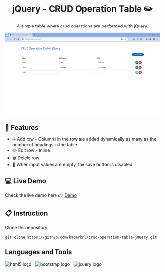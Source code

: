 # <h1 align="center">jQuery - CRUD Operation Table ✏️</h1> 

<p align="center">A simple table where crud operations are performed with jQuery.</p>

<img align="center" src="./images/table.png" alt="CRUD Operation Table with jQuery" title="CRUD Operation Table" />

## 💎 Features

<ul>
  <li>➕ Add row - Columns in the row are added dynamically as many as the number of headings in the table</li>
  <li>✏️ Edit row - Inline</li>
  <li>🗑 Delete row</li>
  <li>📌 When input values are empty, the save button is disabled</li>
</ul>

## 💻 Live Demo

Check the live demo here 👉 [Demo](https://crud-operation-table-kaderbrl.vercel.app/) 

## 📋 Instruction

Clone this repository.

```shell
git clone https://github.com/kaderbrl/crud-operation-table-jQuery.git
```

## Languages and Tools

<div align="left">
  <img src="https://cdn.jsdelivr.net/gh/devicons/devicon/icons/html5/html5-original.svg" height="30" alt="html5 logo"  />
  <img width="5" />
  <img src="https://cdn.jsdelivr.net/gh/devicons/devicon/icons/bootstrap/bootstrap-original.svg" height="35" alt="bootstrap logo"  />
  <img width="5" />
  <img src="https://cdn.jsdelivr.net/gh/devicons/devicon/icons/jquery/jquery-original.svg" height="30" alt="jquery logo"  />
</div>
